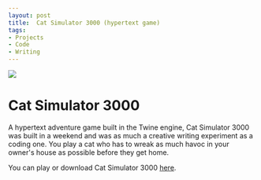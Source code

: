 ```yaml
---
layout: post
title:  Cat Simulator 3000 (hypertext game)
tags:
- Projects
- Code
- Writing
---
```


<img src="{{ site.url }}assets/images/catsimulator.jpg" />

<h1 id="heading1">Cat Simulator 3000</h1>

<p>A hypertext adventure game built in the Twine engine, Cat Simulator 3000 was built in a weekend and was as much a creative writing experiment as a coding one. You play a cat who has to wreak as much havoc in your owner's house as possible before they get home.</p>

<p>You can play or download Cat Simulator 3000 <a href="http://deerful.itch.io/cat-simulator-3000">here</a>.

